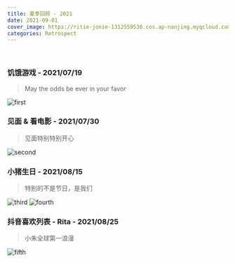 ```yaml
---
title: 夏季回顾 - 2021
date: 2021-09-01
cover_image: https://ritie-jonie-1312559530.cos.ap-nanjing.myqcloud.com/posts/20210901-cover.jpg
categories: Retrospect
---
```


<br>
<div>
    <img style="height: 0; width: 0" src="https://ritie-jonie-1312559530.cos.ap-nanjing.myqcloud.com/posts/20210901-cover.jpg" ></img>
</div>

### 饥饿游戏 - 2021/07/19
<blockquote>
    <p>May the odds be ever in your favor</p>
</blockquote>

![first](https://ritie-jonie-1312559530.cos.ap-nanjing.myqcloud.com/posts/20210901-01.jpg)
<br>

### 见面 & 看电影 - 2021/07/30
<blockquote>
    <p>见面特别特别开心</p>
</blockquote>

![second](https://ritie-jonie-1312559530.cos.ap-nanjing.myqcloud.com/posts/20210901-02.jpg)
<br>

### 小猪生日 - 2021/08/15
<blockquote>
    <p>特别的不是节日，是我们</p>
</blockquote>

![third](https://ritie-jonie-1312559530.cos.ap-nanjing.myqcloud.com/posts/20210901-03.jpg)
![fourth](https://ritie-jonie-1312559530.cos.ap-nanjing.myqcloud.com/posts/20210901-04.jpg)
<br>

### 抖音喜欢列表 - Rita - 2021/08/25
<blockquote>
    <p>小朱全球第一浪漫</p>
</blockquote>

![fifth](https://ritie-jonie-1312559530.cos.ap-nanjing.myqcloud.com/posts/20210901-05.jpg)
<br>


